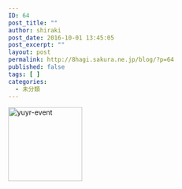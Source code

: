 ```yaml
---
ID: 64
post_title: ""
author: shiraki
post_date: 2016-10-01 13:45:05
post_excerpt: ""
layout: post
permalink: http://8hagi.sakura.ne.jp/blog/?p=64
published: false
tags: [ ]
categories:
  - 未分類
---
```

<a href="http://8hagi.sakura.ne.jp/blog/wp-content/uploads/2016/10/yuyr-event.jpg"><img class="alignnone size-thumbnail wp-image-63" src="http://8hagi.sakura.ne.jp/blog/wp-content/uploads/2016/10/yuyr-event-150x150.jpg" alt="yuyr-event" width="150" height="150" /></a>